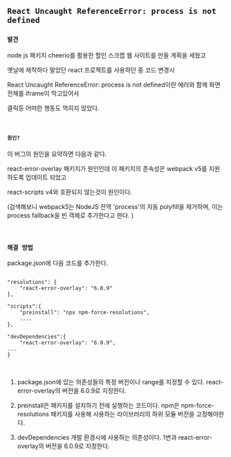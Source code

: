 ## `React Uncaught ReferenceError: process is not defined`

### `발견`

node js 패키지 cheerio를 활용한 할인 스크랩 웹 사이트를 만들 계획을 세웠고 

옛날에 제작하다 말았던 react 프로젝트를 사용하던 중 코드 변경시

React Uncaught ReferenceError: process is not defined이란 에러와 함께 화면 전체를 iframe이 막고있어서

클릭등 어떠한 행동도 먹히지 않았다.
  
<br />

#### `원인?`

이 버그의 원인을 요약하면 다음과 같다.

react-error-overlay 패키지가 원인인데 이 패키지의 존속성은 webpack v5를 지원하도록 업데이트 되었고

react-scripts v4와 호환되지 않는것이 원인이다.

(검색해보니 webpack5는 NodeJS 전역 'process'의 자동 polyfill을 제거하며, 이는 process fallback을 빈 객체로 추가한다고 한다. )

<br />

### `해결 방법`

package.json에 다음 코드를 추가한다.

```

"resolutions": {
    "react-error-overlay": "6.0.9"
},

"scripts":{
    "preinstall": "npx npm-force-resolutions",
    ....
},

"devDependencies":{
    "react-error-overlay": "6.0.9",
...
}

```

<br />

1. package.json에 있는 의존성들의 특정 버전이나 range를 지정할 수 있다. react-error-overlay의 버전을 6.0.9로 지정한다.

2. preinstall은 패키지를 설치하기 전에 실행하는 코드이다. npm은 npm-force-resolutions 패키지를 사용해 사용하는 라이브러리의 하위 모듈 버전을 고정해야한다.

3. devDependencies 개발 환경시에 사용하는 의존성이다. 1번과 react-error-overlay의 버전을 6.0.9로 지정한다.

